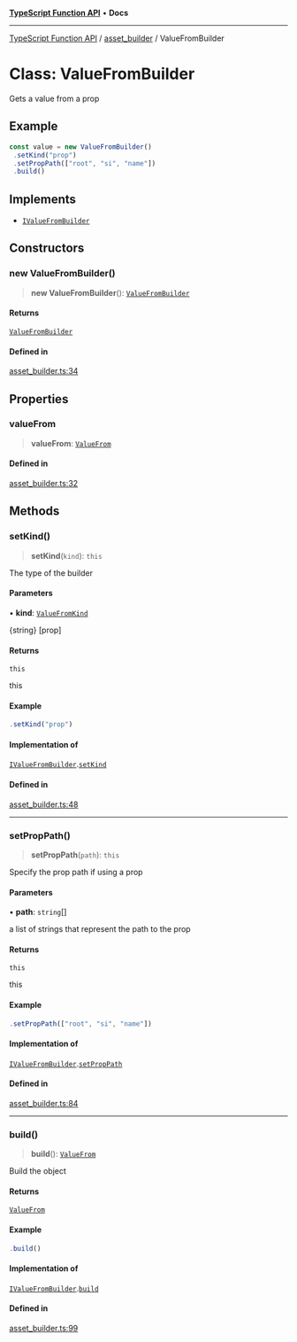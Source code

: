 [**TypeScript Function API**](../../README.md) • **Docs**

***

[TypeScript Function API](../../README.md) / [asset\_builder](../README.md) / ValueFromBuilder

# Class: ValueFromBuilder

Gets a value from a prop

## Example

```ts
const value = new ValueFromBuilder()
 .setKind("prop")
 .setPropPath(["root", "si", "name"])
 .build()
```

## Implements

- [`IValueFromBuilder`](../interfaces/IValueFromBuilder.md)

## Constructors

### new ValueFromBuilder()

> **new ValueFromBuilder**(): [`ValueFromBuilder`](ValueFromBuilder.md)

#### Returns

[`ValueFromBuilder`](ValueFromBuilder.md)

#### Defined in

[asset\_builder.ts:34](https://github.com/systeminit/si/blob/main/bin/lang-js/src/asset_builder.ts#L34)

## Properties

### valueFrom

> **valueFrom**: [`ValueFrom`](../interfaces/ValueFrom.md)

#### Defined in

[asset\_builder.ts:32](https://github.com/systeminit/si/blob/main/bin/lang-js/src/asset_builder.ts#L32)

## Methods

### setKind()

> **setKind**(`kind`): `this`

The type of the builder

#### Parameters

• **kind**: [`ValueFromKind`](../type-aliases/ValueFromKind.md)

{string} [prop]

#### Returns

`this`

this

#### Example

```ts
.setKind("prop")
```

#### Implementation of

[`IValueFromBuilder`](../interfaces/IValueFromBuilder.md).[`setKind`](../interfaces/IValueFromBuilder.md#setkind)

#### Defined in

[asset\_builder.ts:48](https://github.com/systeminit/si/blob/main/bin/lang-js/src/asset_builder.ts#L48)

***

### setPropPath()

> **setPropPath**(`path`): `this`

Specify the prop path if using a prop

#### Parameters

• **path**: `string`[]

a list of strings that represent the path to the prop

#### Returns

`this`

this

#### Example

```ts
.setPropPath(["root", "si", "name"])
```

#### Implementation of

[`IValueFromBuilder`](../interfaces/IValueFromBuilder.md).[`setPropPath`](../interfaces/IValueFromBuilder.md#setproppath)

#### Defined in

[asset\_builder.ts:84](https://github.com/systeminit/si/blob/main/bin/lang-js/src/asset_builder.ts#L84)

***

### build()

> **build**(): [`ValueFrom`](../interfaces/ValueFrom.md)

Build the object

#### Returns

[`ValueFrom`](../interfaces/ValueFrom.md)

#### Example

```ts
.build()
```

#### Implementation of

[`IValueFromBuilder`](../interfaces/IValueFromBuilder.md).[`build`](../interfaces/IValueFromBuilder.md#build)

#### Defined in

[asset\_builder.ts:99](https://github.com/systeminit/si/blob/main/bin/lang-js/src/asset_builder.ts#L99)
